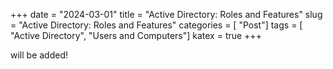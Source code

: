 +++
date = "2024-03-01"
title = "Active Directory: Roles and Features"
slug = "Active Directory: Roles and Features"
categories = [ "Post"]
tags = [ "Active Directory", "Users and Computers"]
katex = true
+++

will be added!